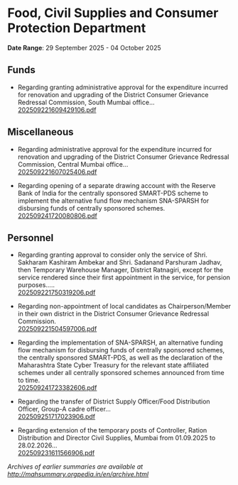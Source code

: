 # Food, Civil Supplies and Consumer Protection Department

**Date Range**: 29 September 2025 - 04 October 2025


## Funds
- Regarding granting administrative approval for the expenditure incurred for renovation and upgrading of the District Consumer Grievance Redressal Commission, South Mumbai office...\
  [202509221609429106.pdf](https://gr.maharashtra.gov.in/Site/Upload/Government%20Resolutions/English/202509221609429106.pdf)

## Miscellaneous
- Regarding administrative approval for the expenditure incurred for renovation and upgrading of the District Consumer Grievance Redressal Commission, Central Mumbai office...\
  [202509221607025406.pdf](https://gr.maharashtra.gov.in/Site/Upload/Government%20Resolutions/English/202509221607025406.pdf)

- Regarding opening of a separate drawing account with the Reserve Bank of India for the centrally sponsored SMART-PDS scheme to implement the alternative fund flow mechanism SNA-SPARSH for disbursing funds of centrally sponsored schemes.\
  [202509241720080806.pdf](https://gr.maharashtra.gov.in/Site/Upload/Government%20Resolutions/English/202509241720080806.pdf)

## Personnel
- Regarding granting approval to consider only the service of Shri. Sakharam Kashiram Ambekar and Shri. Sadanand Parshuram Jadhav, then Temporary Warehouse Manager, District Ratnagiri, except for the service rendered since their first appointment in the service, for pension purposes.....\
  [202509221750319206.pdf](https://gr.maharashtra.gov.in/Site/Upload/Government%20Resolutions/English/202509221750319206.pdf)

- Regarding non-appointment of local candidates as Chairperson/Member in their own district in the District Consumer Grievance Redressal Commission.\
  [202509221504597006.pdf](https://gr.maharashtra.gov.in/Site/Upload/Government%20Resolutions/English/202509221504597006.pdf)

- Regarding the implementation of SNA-SPARSH, an alternative funding flow mechanism for disbursing funds of centrally sponsored schemes, the centrally sponsored SMART-PDS, as well as the declaration of the Maharashtra State Cyber  Treasury for the relevant state affiliated schemes under all centrally sponsored schemes announced from time to time.\
  [202509241723382606.pdf](https://gr.maharashtra.gov.in/Site/Upload/Government%20Resolutions/English/202509241723382606.pdf)

- Regarding the transfer of District Supply Officer/Food Distribution Officer, Group-A cadre officer...\
  [202509251717023906.pdf](https://gr.maharashtra.gov.in/Site/Upload/Government%20Resolutions/English/202509251717023906.pdf)

- Regarding extension of the temporary posts of Controller, Ration Distribution and Director Civil Supplies, Mumbai from 01.09.2025 to 28.02.2026...\
  [202509231611566906.pdf](https://gr.maharashtra.gov.in/Site/Upload/Government%20Resolutions/English/202509231611566906.pdf)


*Archives of earlier summaries are available at http://mahsummary.orgpedia.in/en/archive.html*